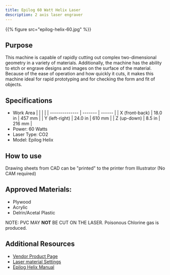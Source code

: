```yaml
---
title: Epilog 60 Watt Helix Laser
description: 2 axis laser engraver
---
```


{{% figure src="epilog-helix-60.jpg" %}}

## Purpose
This machine is capable of rapidly cutting out complex two-dimensional geometry in a variety of materials. Additionally, the machine has the ability to etch or engrave designs and images on the surface of the material. Because of the ease of operation and how quickly it cuts, it makes this machine ideal for rapid prototyping and for checking the form and fit of objects.

## Specifications
- Work Area
|                |         |        |
| -------------- | ------- | ------ |
| X (front-back) | 18.0 in | 457 mm |
| Y (left-right) | 24.0 in | 610 mm |
| Z (up-down)    |  8.5 in | 216 mm |
- Power: 60 Watts
- Laser Type: CO2
- Model: Epilog Helix

## How to use
Drawing sheets from CAD can be "printed" to the printer from Illustrator (No CAM required)

## Approved Materials:
- Plywood
- Acrylic
- Delrin/Acetal Plastic

NOTE: PVC MAY **NOT** BE CUT ON THE LASER. Poisonous Chlorine gas is produced.

## Additional Resources
- [Vendor Product Page][1]
- [Laser material Settings][2]
- [Epilog Helix Manual][3]

[1]: https://www.epiloglaser.com/laser-machines/mini-helix-engraver-cutter/
<!-- Source: https://www.epiloglaser.com/assets/downloads/fusion-material-settings.pdf  -->
[2]: laser-material-settings.pdf
<!-- Source: https://www.epiloglaser.com/assets/downloads/manuals/legend-manual-web.pdf -->
[3]: epilog-helix-manual.pdf

